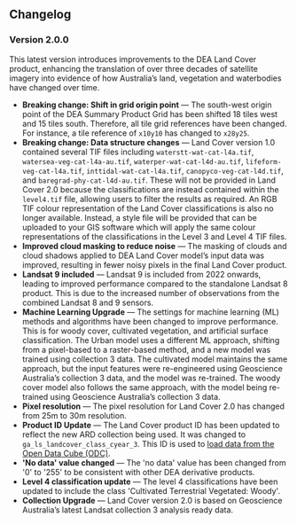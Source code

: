## Changelog

### Version 2.0.0

This latest version introduces improvements to the DEA Land Cover product, enhancing the translation of over three decades of satellite imagery into evidence of how Australia’s land, vegetation and waterbodies have changed over time. 

* **Breaking change: Shift in grid origin point** &mdash; The south-west origin point of the DEA Summary Product Grid has been shifted 18 tiles west and 15 tiles south. Therefore, all tile grid references have been changed. For instance, a tile reference of `x10y10` has changed to `x28y25`.
* **Breaking change: Data structure changes** &mdash; Land Cover version 1.0 contained several TIF files including `waterstt-wat-cat-l4a.tif`, `watersea-veg-cat-l4a-au.tif`, `waterper-wat-cat-l4d-au.tif`, `lifeform-veg-cat-l4a.tif`, `inttidal-wat-cat-l4a.tif`, `canopyco-veg-cat-l4d.tif`, and `baregrad-phy-cat-l4d-au.tif`. These will not be provided in Land Cover 2.0 because the classifications are instead contained within the `level4.tif` file, allowing users to filter the results as required. An RGB TIF colour representation of the Land Cover classifications is also no longer available. Instead, a style file will be provided that can be uploaded to your GIS software which will apply the same colour representations of the classifications in the Level 3 and Level 4 TIF files.
* **Improved cloud masking to reduce noise** &mdash; The masking of clouds and cloud shadows applied to DEA Land Cover model’s input data was improved, resulting in fewer noisy pixels in the final Land Cover product. 
* **Landsat 9 included** &mdash; Landsat 9 is included from 2022 onwards, leading to improved performance compared to the standalone Landsat 8 product. This is due to the increased number of observations from the combined Landsat 8 and 9 sensors.
* **Machine Learning Upgrade** &mdash; The settings for machine learning (ML) methods and algorithms have been changed to improve performance. This is for woody cover, cultivated vegetation, and artificial surface classification. The Urban model uses a different ML approach, shifting from a pixel-based to a raster-based method, and a new model was trained using collection 3 data. The cultivated model maintains the same approach, but the input features were re-engineered using Geoscience Australia’s collection 3 data, and the model was re-trained. The woody cover model also follows the same approach, with the model being re-trained using Geoscience Australia’s collection 3 data.
* **Pixel resolution** &mdash; The pixel resolution for Land Cover 2.0 has changed from 25m to 30m resolution.
* **Product ID Update** &mdash; The Land Cover product ID has been updated to reflect the new ARD collection being used. It was changed to `ga_ls_landcover_class_cyear_3`. This ID is used to [load data from the Open Data Cube (ODC)](/notebooks/Beginners_guide/04_Loading_data/).
* **'No data' value changed** &mdash; The 'no data' value has been changed from '0' to '255' to be consistent with other DEA derivative products.
* **Level 4 classification update** &mdash; The level 4 classifications have been updated to include the class 'Cultivated Terrestrial Vegetated: Woody'.
* **Collection Upgrade** &mdash; Land Cover version 2.0 is based on Geoscience Australia’s latest Landsat collection 3 analysis ready data. 

